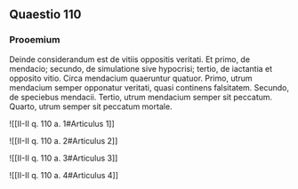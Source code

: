 ## Quaestio 110

### Prooemium

Deinde considerandum est de vitiis oppositis veritati. Et primo, de mendacio; secundo, de simulatione sive hypocrisi; tertio, de iactantia et opposito vitio. Circa mendacium quaeruntur quatuor. Primo, utrum mendacium semper opponatur veritati, quasi continens falsitatem. Secundo, de speciebus mendacii. Tertio, utrum mendacium semper sit peccatum. Quarto, utrum semper sit peccatum mortale.

![[II-II q. 110 a. 1#Articulus 1]]

![[II-II q. 110 a. 2#Articulus 2]]

![[II-II q. 110 a. 3#Articulus 3]]

![[II-II q. 110 a. 4#Articulus 4]]

